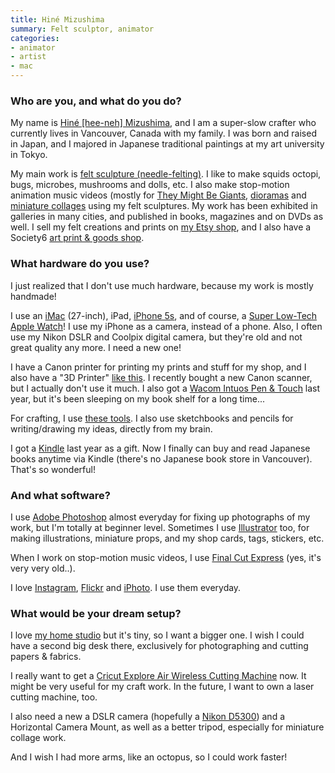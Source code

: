 ```yaml
---
title: Hiné Mizushima
summary: Felt sculptor, animator
categories:
- animator
- artist
- mac
---
```


### Who are you, and what do you do?

My name is [Hiné [hee-neh] Mizushima](http://www.hinemizushima.com/ "Hiné's website."), and I am a super-slow crafter who currently lives in Vancouver, Canada with my family. I was born and raised in Japan, and I majored in Japanese traditional paintings at my art university in Tokyo.

My main work is [felt sculpture (needle-felting)](http://www.hinemizushima.com/72050/felt-sculptures "Hiné's sculptures."). I like to make squids octopi, bugs, microbes, mushrooms and dolls, etc. I also make stop-motion animation music videos (mostly for [They Might Be Giants](https://www.behance.net/gallery/8439009/Video-Insect-Hospital "Hiné's TMBG video on Behance."), [dioramas](https://www.behance.net/gallery/25898041/Cephalopod-Anatomy-Class "Hiné's anatomy diorama on Behance.") and [miniature collages](http://www.hinemizushima.com/335608/miniature-collage "Hiné's felt collages.") using my felt sculptures. My work has been exhibited in galleries in many cities, and published in books, magazines and on DVDs as well. I sell my felt creations and prints on [my Etsy shop](https://www.etsy.com/shop/hine "Hiné's Etsy store."), and I also have a Society6 [art print & goods shop](http://society6.com/hine "Hiné's Society6 store.").

### What hardware do you use?

I just realized that I don't use much hardware, because my work is mostly handmade!

I use an [iMac][] (27-inch), iPad, [iPhone 5s][iphone-5s], and of course, a [Super Low-Tech Apple Watch][super-low-tech-apple-watch]! I use my iPhone as a camera, instead of a phone. Also, I often use my Nikon DSLR and Coolpix digital camera, but they're old and not great quality any more. I need a new one!

I have a Canon printer for printing my prints and stuff for my shop, and I also have a "3D Printer" [like this](https://www.behance.net/gallery/2990737/GIF-Animation-3D-Printer "Hiné's 3D 'printer' on Behance."). I recently bought a new Canon scanner, but I actually don't use it much. I also got a [Wacom Intuos Pen & Touch][intuos] last year, but it's been sleeping on my book shelf for a long time...

For crafting, I use [these tools](https://www.flickr.com/photos/sheishine/16046525941/ "A Flickr photo of Hiné's felt tools."). I also use sketchbooks and pencils for writing/drawing my ideas, directly from my brain.

I got a [Kindle][] last year as a gift. Now I finally can buy and read Japanese books anytime via Kindle (there's no Japanese book store in Vancouver). That's so wonderful!

### And what software?

I use [Adobe Photoshop][photoshop] almost everyday for fixing up photographs of my work, but I'm totally at beginner level. Sometimes I use [Illustrator][] too, for making illustrations, miniature props, and my shop cards, tags, stickers, etc.

When I work on stop-motion music videos, I use [Final Cut Express][final-cut-express] (yes, it's very very old..).

I love [Instagram](https://instagram.com/sheishine/ "Hiné's Instagram account."), [Flickr](https://www.flickr.com/photos/sheishine/ "Hiné's Flickr account.") and [iPhoto][]. I use them everyday.

### What would be your dream setup?

I love [my home studio](https://www.etsy.com/seller-handbook/article/inspiring-workspaces-hine/22265183158 "An Etsy interview with Hiné.") but it's tiny, so I want a bigger one. I wish I could have a second big desk there, exclusively for photographing and cutting papers & fabrics.

I really want to get a [Cricut Explore Air Wireless Cutting Machine][explore-air-wireless] now. It might be very useful for my craft work. In the future, I want to own a laser cutting machine, too.

I also need a new a DSLR camera (hopefully a [Nikon D5300][d5300]) and a Horizontal Camera Mount, as well as a better tripod, especially for miniature collage work.

And I wish I had more arms, like an octopus, so I could work faster!

[d5300]: https://www.nikonusa.com/en/Nikon-Products/Product/dslr-cameras/1519/D5300.html "A 24 megapixel DSLR."
[explore-air-wireless]: https://www.amazon.com/Cricut-Explore-Wireless-Cutting-Machine/dp/B00TTESL18 "An electronic cutting machine."
[imac]: https://www.apple.com/imac/ "An all-in-one computer."
[intuos]: https://www.wacom.com/en-us/products/pen-tablets/intuos "A pen tablet."
[iphone-5s]: https://en.wikipedia.org/wiki/IPhone_5S "A smartphone."
[kindle]: https://www.amazon.com/Kindle-Ereader-ebook-reader/dp/B007HCCNJU "A digital book reader."
[super-low-tech-apple-watch]: https://www.hinemizushima.com/72050/6059931/felt-sculptures/(super-low-tech)-apple-watch "A felt watch."
[final-cut-express]: https://en.wikipedia.org/wiki/Final_Cut_Express "A consumer-level video editing suite for the Mac."
[illustrator]: https://www.adobe.com/products/illustrator.html "A vector graphics editor."
[iphoto]: https://en.wikipedia.org/wiki/IPhoto "Photo management software for the Mac."
[photoshop]: https://www.adobe.com/products/photoshop.html "A bitmap image editor."
